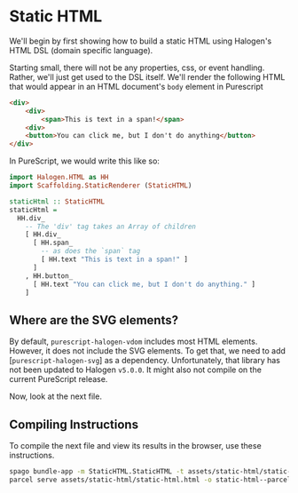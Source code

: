 # Static HTML

We'll begin by first showing how to build a static HTML using Halogen's HTML DSL (domain specific language).

Starting small, there will not be any properties, css, or event handling. Rather, we'll just get used to the DSL itself. We'll render the following HTML that would appear in an HTML document's `body` element in Purescript
```html
<div>
    <div>
        <span>This is text in a span!</span>
    <div>
    <button>You can click me, but I don't do anything</button>
</div>
```

In PureScript, we would write this like so:
```purescript
import Halogen.HTML as HH
import Scaffolding.StaticRenderer (StaticHTML)

staticHtml :: StaticHTML
staticHtml =
  HH.div_
    -- The 'div' tag takes an Array of children
    [ HH.div_
      [ HH.span_
        -- as does the `span` tag
        [ HH.text "This is text in a span!" ]
      ]
    , HH.button_
      [ HH.text "You can click me, but I don't do anything." ]
    ]

```

## Where are the SVG elements?

By default, `purescript-halogen-vdom` includes most HTML elements. However, it does not include the SVG elements. To get that, we need to add [`purescript-halogen-svg`] as a dependency. Unfortunately, that library has not been updated to Halogen `v5.0.0`. It might also not compile on the current PureScript release.

Now, look at the next file.

## Compiling Instructions

To compile the next file and view its results in the browser, use these instructions.

```bash
spago bundle-app -m StaticHTML.StaticHTML -t assets/static-html/static-html.js
parcel serve assets/static-html/static-html.html -o static-html--parcelified.html --open
```
